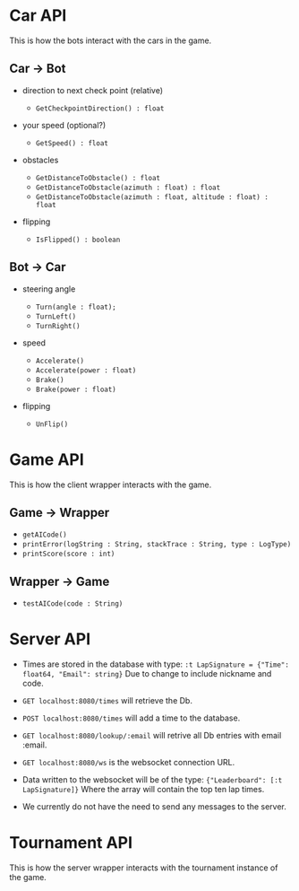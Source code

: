 Car API
============
This is how the bots interact with the cars in the game.

Car → Bot
-----

* direction to next check point (relative)
    - `GetCheckpointDirection() : float`

* your speed (optional?)
    - `GetSpeed() : float`

* obstacles
   - `GetDistanceToObstacle() : float`
   - `GetDistanceToObstacle(azimuth : float) : float`
   - `GetDistanceToObstacle(azimuth : float, altitude : float) : float`

* flipping
   - `IsFlipped() : boolean`

Bot → Car
------

* steering angle
   - `Turn(angle : float);`
   - `TurnLeft()`
   - `TurnRight()`

* speed
   - `Accelerate()`
   - `Accelerate(power : float)`
   - `Brake()`
   - `Brake(power : float)`

* flipping
   - `UnFlip()`

Game API
============
This is how the client wrapper interacts with the game.

Game → Wrapper
--------------
* `getAICode()`
* `printError(logString : String, stackTrace : String, type : LogType)`
* `printScore(score : int)`
    
Wrapper → Game
--------------
* `testAICode(code : String)`

Server API
==========

* Times are stored in the database with type:
  `:t LapSignature = {"Time": float64, "Email": string}` 
  Due to change to include nickname and code.

* `GET localhost:8080/times` will retrieve the Db.

* `POST localhost:8080/times` will add a time to the database.

* `GET localhost:8080/lookup/:email` will retrive all Db entries with
  email :email.

* `GET localhost:8080/ws` is the websocket connection URL.

* Data written to the websocket will be of the type:
  `{"Leaderboard": [:t LapSignature]}`
  Where the array will contain the top ten lap times.

* We currently do not have the need to send any messages to the server.

Tournament API
==============
This is how the server wrapper interacts with the tournament instance of the game.
